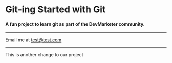 # Git-ing Started with Git

#### A fun project to learn git as part of the **DevMarketer** community.

---

Email me at test@test.com

---

This is another change to our project
